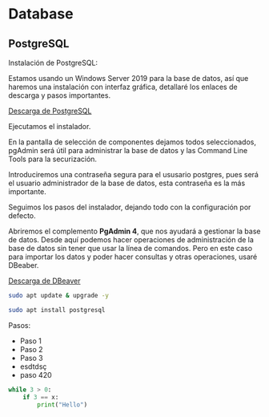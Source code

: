 # Database

## PostgreSQL
Instalación de PostgreSQL:

Estamos usando un Windows Server 2019 para la base de datos, así que haremos una instalación con interfaz gráfica, detallaré los enlaces de descarga y pasos importantes.

[Descarga de PostgreSQL](https://www.enterprisedb.com/downloads/postgres-postgresql-downloads)

Ejecutamos el instalador.

En la pantalla de selección de componentes dejamos todos seleccionados, pgAdmin será útil para administrar la base de datos y las Command Line Tools para la securización.

Introduciremos una contraseña segura para el ususario postgres, pues será el usuario administrador de la base de datos, esta contraseña es la más importante. 

Seguimos los pasos del instalador, dejando todo con la configuración por defecto. 

Abriremos el complemento **PgAdmin 4**, que nos ayudará a gestionar la base de datos.
Desde aquí podemos hacer operaciones de administración de la base de datos sin tener que usar la línea de comandos. Pero en este caso para importar los datos y poder hacer consultas y otras operaciones, usaré DBeaber.

[Descarga de DBeaver](https://dbeaver.io/download/)

```bash
sudo apt update & upgrade -y 
```
```bash
sudo apt install postgresql
```

Pasos:
- Paso 1
- Paso 2
- Paso 3
- esdtdsç
- paso 420


```py
while 3 > 0:
    if 3 == x:
        print("Hello")
```